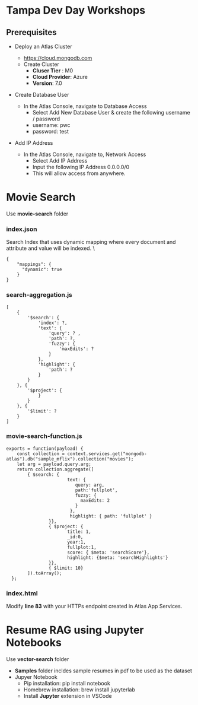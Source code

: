 # Tampa Dev Day Workshops

## Prerequisites
* Deploy an Atlas Cluster  
  * https://cloud.mongodb.com
  * Create Cluster
    * **Cluser Tier** : M0
    * **Cloud Provider**: Azure
    * **Version**: 7.0
   
* Create Database User
  * In the Atlas Console, navigate to Database Access
     * Select Add New Database User & create the following username / password
     * username: pwc
     * password: test

* Add IP Address
  * In the Atlas Console, navigate to, Network Access
     * Select Add IP Address
     * Input the following IP Address 0.0.0.0/0
     * This will allow access from anywhere.

# Movie Search 
Use **movie-search** folder
### index.json
Search Index that uses dynamic mapping where every document and attribute and value will be indexed. \
```
{
    "mappings": {
      "dynamic": true
    }
}
```

### search-aggregation.js
```
[
    {
        '$search': {
            'index': ?, 
            'text': {
                'query': ? , 
                'path': ?,
                'fuzzy': {
                    'maxEdits': ?
                }
            }, 
            'highlight': {
                'path': ?
            }
        }
    }, {
        '$project': {
            }
        }
    }, {
        '$limit': ?
    }
]
```
### movie-search-function.js
```
exports = function(payload) {
    const collection = context.services.get("mongodb-atlas").db("sample_mflix").collection("movies");
    let arg = payload.query.arg;
    return collection.aggregate([
        { $search: {
                       text: {
                          query: arg,
                          path:'fullplot',
                          fuzzy: {
                            maxEdits: 2
                          }
                        },
                        highlight: { path: 'fullplot' }
                }},
                { $project: {
                       title: 1,
                       _id:0,
                       year:1,
                       fullplot:1,
                       score: { $meta: 'searchScore'},
                       highlight: {$meta: 'searchHighlights'}
                }},
                { $limit: 10}
        ]).toArray();
  };
```
### index.html

Modify **line 83** with your HTTPs endpoint created in Atlas App Services. 

# Resume RAG using Jupyter Notebooks
Use **vector-search** folder
* **Samples** folder incldes sample resumes in pdf to be used as the dataset
* Jupyer Notebook  
  * Pip installation: pip install notebook
  * Homebrew installation: brew install jupyterlab
  * Install **Jupyter** extension in VSCode

